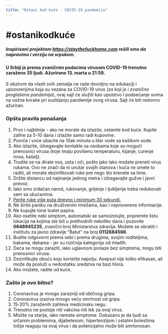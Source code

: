 ```yaml
---
title: "Ostani kod kuće - COVID-19 pandemija"
---
```


# #ostanikodkuće

##### Inspirisani projektom https://staythefuckhome.com rešili smo da napravimo i verziju na srpskom.

#### U Srbiji je prema zvaničnim podacima virusom COVID-19 trenutno zaraženo 35 ljudi. Ažurirano 13. marta u 21:59.

S obzirom da vlasti svih zemalja ne rade dovoljno na edukaciji i upozorenjima koja su vezana za COVID-19 virus (_za koji je i zvanično proglašena pandemija_), ovaj sajt će služiti kao uputstvo i podsećanje svima na važne korake pri suzbijanju pandemije ovog virusa. Sajt će biti redovno ažuriran.

### Opšta pravila ponašanja

1. Prvo i najbitnije - ako ne morate da izlazite, ostanite kod kuće. Kupite zalihe za 5-10 dana i izlazite samo radi kupovine.
2. Povrće i voće ubacite na 10ak minuta u litar vode sa kašikom sode.
3. Ako izlazite, izbegavajte kontakte sa osobama koje su mogući prenosnici virusa (koje imaju povišenu temperaturu, kijanje, curenje nosa, kašalj).
4. Trudite se na dirate nos, usta i oči, pošto jako lako možete preneti virus rukama. Ovo ne znači da ni unutar svojih stanova i kuća ne smete to raditi, ali morate dezinfikovati ruke pre nego što krenete sa time.
5. Držite distancu od najmanje jednog metra i izbegavajte gužve i javni prevoz.
6. Iako smo srdačan narod, rukovanje, grljenje i ljubljenje treba redukovati sem sa ukućanima.
7. [Perite ruke više puta dnevno i minimum 30 sekundi.](https://www.youtube.com/watch?v=3PmVJQUCm4E)
8. Ne širite paniku na društvenim mrežama, kao i neproverene informacije.
9. Ne kupujte tone toalet papira.
10. Ako osetite neki simptom, automatski se samoizolujte, pripremite listu lokacija na kojima ste bili u prethodnih nekoliko dana i pozovite **0648945235**, zvanični broj Ministarstva zdravlja. Možete se obratiti i institutu za javno zdravlje "Batut" na broj **0112684566**.
11. Budite odgovorni prema sebi i prema drugima, svojim roditeljima, bakama, dekama - jer su rizičnija kategorija od mlađih.
12. Deca se mogu zaraziti, iako uglavnom prolaze bez simptoma, mogu biti prenosnici virusa.
13. Dezinfikujte obuću koju koristite napolju. Asepsol nije toliko efikasan, ali može da posluži u nedostatku sredstva na bazi hlora.
14. Ako možete, radite od kuće.

### Zašto je ovo bitno?

1. Coronavirus je mnogo zarazniji od običnog gripa.
2. Coronavirus izaziva mnogo veću smrtnost od gripa.
3. 15-20% zaraženih zahteva medicinsku negu.
4. Trenutno ne postoje niti vakcina niti lek za ovaj virus.
5. Mislite na starije, iako nemate simptome. Dokazano je da ljudi sa srčanim problemima, dijabetesom, hipertenzijom i ostalim bolestima lošije reaguju na ovaj virus i da potencijalno može biti smrtonosan.
